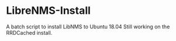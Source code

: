 # LibreNMS-Install
A batch script to install LibNMS to Ubuntu 18.04
Still working on the RRDCached install.
